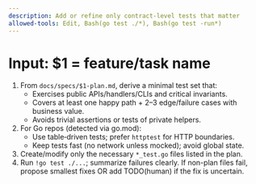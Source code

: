 ```yaml
---
description: Add or refine only contract-level tests that matter
allowed-tools: Edit, Bash(go test ./*), Bash(go test -run*)
---
```

# Input: $1 = feature/task name

1) From `docs/specs/$1-plan.md`, derive a minimal test set that:
   - Exercises public APIs/handlers/CLIs and critical invariants.
   - Covers at least one happy path + 2–3 edge/failure cases with business value.
   - Avoids trivial assertions or tests of private helpers.
2) For Go repos (detected via go.mod):
   - Use table‑driven tests; prefer `httptest` for HTTP boundaries.
   - Keep tests fast (no network unless mocked); avoid global state.
3) Create/modify only the necessary `*_test.go` files listed in the plan.
4) Run `!go test ./...`; summarize failures clearly. If non-plan files fail, propose smallest fixes OR add TODO(human) if the fix is uncertain.

